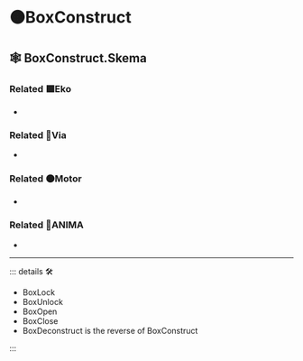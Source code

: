 # 🟠<motor>BoxConstruct</motor>

## 🕸 BoxConstruct.Skema

### Related 🟩<ekos>Eko</ekos>

-

### Related 🔻<via>Via</via>

-

### Related 🟠<motor>Motor</motor>

-

### Related 💜<anima>ANIMA</anima>

-

---

<!-- =================================================== -->
<!-- =================================================== -->
<!-- =================================================== -->
<!-- =================================================== -->
<!-- =================================================== -->
::: details 🛠

- BoxLock
- BoxUnlock
- BoxOpen
- BoxClose
- BoxDeconstruct is the reverse of BoxConstruct

:::
